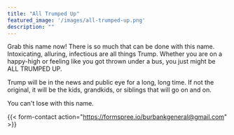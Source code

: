 ```yaml
---
title: "All Trumped Up"
featured_image: '/images/all-trumped-up.png'
description: ""
---
```

Grab this name now! There is so much that can be done with this name. Intoxicating, alluring, infectious are all things Trump. Whether you are on a happy-high or feeling like you got thrown under a bus, you just might be ALL TRUMPED UP.  

Trump will be in the news and public eye for a long, long time. If not the original, it will be the kids, grandkids, or siblings that will go on and on.

You can't lose with this name.



{{< form-contact action="https://formspree.io/burbankgeneral@gmail.com" >}}
